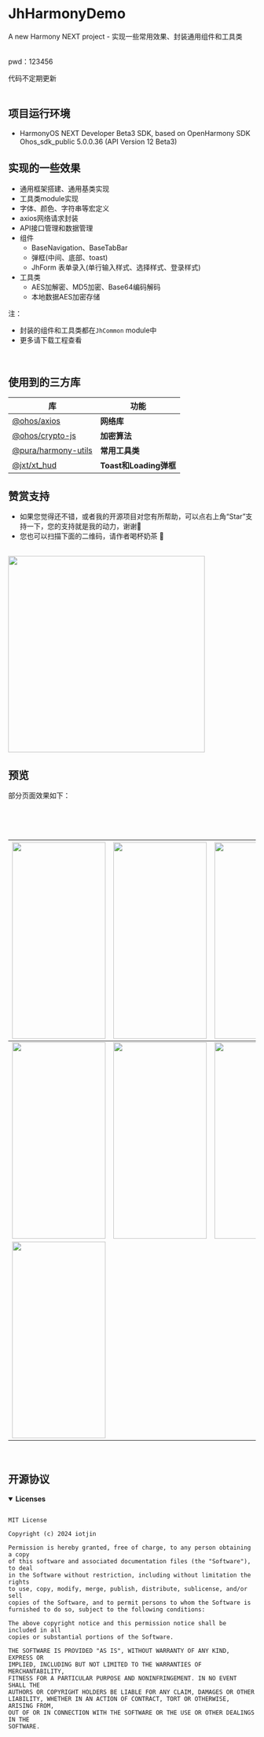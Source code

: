 # JhHarmonyDemo

A new Harmony NEXT project - 实现一些常用效果、封装通用组件和工具类 <br>
<br>

pwd：123456

代码不定期更新
<br>
<br>

## 项目运行环境

* HarmonyOS NEXT Developer Beta3 SDK, based on OpenHarmony SDK Ohos_sdk_public 5.0.0.36 (API Version 12 Beta3)

## 实现的一些效果

* 通用框架搭建、通用基类实现
* 工具类module实现
* 字体、颜色、字符串等宏定义
* axios网络请求封装
* API接口管理和数据管理
* 组件
    * BaseNavigation、BaseTabBar
    * 弹框(中间、底部、toast)
    * JhForm 表单录入(单行输入样式、选择样式、登录样式)
* 工具类
    * AES加解密、MD5加密、Base64编码解码
    * 本地数据AES加密存储

注：

* 封装的组件和工具类都在`JhCommon` module中
* 更多请下载工程查看

<br>

## 使用到的三方库

| 库                                                                                    | 功能                  |
|--------------------------------------------------------------------------------------|---------------------|
| [@ohos/axios](https://ohpm.openharmony.cn/#/cn/detail/@ohos%2Faxios)                 | **网络库**             |
| [@ohos/crypto-js](https://ohpm.openharmony.cn/#/cn/detail/@ohos%2Fcrypto-js)         | **加密算法**            |
| [@pura/harmony-utils](https://ohpm.openharmony.cn/#/cn/detail/@pura%2Fharmony-utils) | **常用工具类**           |
| [@jxt/xt_hud](https://ohpm.openharmony.cn/#/cn/detail/@jxt%2Fxt_hud)                 | **Toast和Loading弹框** |

## 赞赏支持

* 如果您觉得还不错，或者我的开源项目对您有所帮助，可以点右上角“Star”支持一下，您的支持就是我的动力，谢谢🙂
* 您也可以扫描下面的二维码，请作者喝杯奶茶 🧋

<br>

<img src="https://gitee.com/iotjh/res/raw/master/weapp/PayCode.jpg" width="400" height="400">

<br>

## 预览

部分页面效果如下：


<br>
<br>
<br>

|         <img src="https://gitee.com/iotjh/Picture/raw/master/HarmonyDemo/Login.gif" width="190" height="400">         |  <img src="https://gitee.com/iotjh/Picture/raw/master/HarmonyDemo/Base/BaseNavigation.gif" width="190" height="400">  | <img src="https://gitee.com/iotjh/Picture/raw/master/HarmonyDemo/Alert/JhProgressHUD.gif" width="190" height="400">  |
|:---------------------------------------------------------------------------------------------------------------------:|:---------------------------------------------------------------------------------------------------------------------:|:--------------------------------------------------------------------------------------------------------------------:|
|     <img src="https://gitee.com/iotjh/Picture/raw/master/HarmonyDemo/Alert/JhAlert.gif" width="190" height="400">     | <img src="https://gitee.com/iotjh/Picture/raw/master/HarmonyDemo/Form/JhLoginTextField.png" width="190" height="400"> | <img src="https://gitee.com/iotjh/Picture/raw/master/HarmonyDemo/Form/JhFormInputCell.png" width="190" height="400"> |  
| <img src="https://gitee.com/iotjh/Picture/raw/master/HarmonyDemo/Form/JhFormSelectCell.png" width="190" height="400"> |                                                         ![]()                                                         |                                                        ![]()                                                         |  

<br>

## <a id="Licenses"></a> 开源协议

<details open id="Licenses">
  <summary><strong>Licenses</strong></summary>

```

MIT License

Copyright (c) 2024 iotjin

Permission is hereby granted, free of charge, to any person obtaining a copy
of this software and associated documentation files (the "Software"), to deal
in the Software without restriction, including without limitation the rights
to use, copy, modify, merge, publish, distribute, sublicense, and/or sell
copies of the Software, and to permit persons to whom the Software is
furnished to do so, subject to the following conditions:

The above copyright notice and this permission notice shall be included in all
copies or substantial portions of the Software.

THE SOFTWARE IS PROVIDED "AS IS", WITHOUT WARRANTY OF ANY KIND, EXPRESS OR
IMPLIED, INCLUDING BUT NOT LIMITED TO THE WARRANTIES OF MERCHANTABILITY,
FITNESS FOR A PARTICULAR PURPOSE AND NONINFRINGEMENT. IN NO EVENT SHALL THE
AUTHORS OR COPYRIGHT HOLDERS BE LIABLE FOR ANY CLAIM, DAMAGES OR OTHER
LIABILITY, WHETHER IN AN ACTION OF CONTRACT, TORT OR OTHERWISE, ARISING FROM,
OUT OF OR IN CONNECTION WITH THE SOFTWARE OR THE USE OR OTHER DEALINGS IN THE
SOFTWARE.

```

</details>